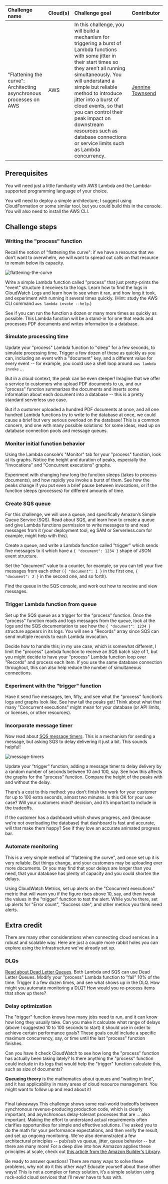 | Challenge name | Cloud(s) | Challenge goal | Contributor |
| :--- | :--- | :--- | :--- |
| "Flattening the curve": Architecting asynchronous processes on AWS | AWS | In this challenge, you will build a mechanism for triggering a burst of Lambda functions with some jitter in their start times so they aren’t all running simultaneously. You will understand a simple but reliable method to introduce jitter into a burst of cloud events, so that you can control their peak impact on downstream resources such as database connections or service limits such as Lambda concurrency. | [Jennine Townsend](https://twitter.com/jt7d) |

## Prerequisites
You will need just a little familiarity with AWS Lambda and the Lambda-supported programming language of your choice.

You will need to deploy a simple architecture; I suggest using CloudFormation or some similar tool, but you could build this in the console. You will also need to install the AWS CLI.

## Challenge steps

### Writing the "process" function

Recall the notion of "flattening the curve": if we have a resource that we don’t want to overwhelm, we will want to spread out calls on that resource to remain below its capacity.

![flattening-the-curve](./images/flattening-the-curve.png)

Write a simple Lambda function called "process" that just pretty-prints the "event" structure it receives to the logs. Learn how to find the logs in CloudWatch Logs and learn how to see when it ran, and how long it took, and experiment with running it several times quickly. (Hint: study the AWS CLI command `aws lambda invoke --help`.)

See if you can run the function a dozen or many more times as quickly as possible. This Lambda function will be a stand-in for one that reads and processes PDF documents and writes information to a database.

### Simulate processing time
Update your "process" Lambda function to "sleep" for a few seconds, to simulate processing time. Trigger a few dozen of these as quickly as you can, including an event with a "document" key, and a different value for every event -- for example, you could use a shell loop around `aws lambda invoke` ...

But in a cloud context, the peak can be even steeper! Imagine that we offer a service to customers who upload PDF documents to us, and our "process" function summarizes the documents and inserts some information about each document into a database -- this is a pretty standard serverless use case.

But if a customer uploaded a hundred PDF documents at once, and all one hundred Lambda functions try to write to the database at once, we could cause a brief but very serious overload on the database! This is a common concern, and one with many possible solutions: for some ideas, read up on database connection pools and message queues.

### Monitor initial function behavior
Using the Lambda console’s "Monitor" tab for your "process" function, look at its graphs. Notice the height and duration of peaks, especially the "Invocations" and "Concurrent executions" graphs.

Experiment with changing how long the function sleeps (takes to process documents), and how rapidly you invoke a burst of them. See how the peaks change if you put even a brief pause between invocations, or if the function sleeps (processes) for different amounts of time.

### Create SQS queue
For this challenge, we will use a queue, and specifically Amazon’s Simple Queue Service (SQS). Read about SQS, and learn how to create a queue and give Lambda functions permission to write messages to and read messages from it (your deployment tool, eg SAM or Serverless.com for example, might help with this).

Create a queue, and write a Lambda function called "trigger" which sends five messages to it which have a `{ "document": 1234 }` shape of JSON event structure.

Set the "document" value to a counter, for example, so you can tell your five messages from each other `({ "document": 1 }` in the first one, `{ "document": 2 }` in the second one, and so forth).

Find the queue in the SQS console, and work out how to receive and view messages.

### Trigger Lambda function from queue
Set up the SQS queue as a trigger for the "process" function. Once the "process" function reads and logs messages from the queue, look at the logs and the SQS documentation to see how the `{ "document": 1234 }` structure appears in its logs. You will see a "Records" array since SQS can send multiple records to each Lambda invocation.

Decide how to handle this; in my use case, which is somewhat different, I limit the "process" Lambda function to receive an SQS batch size of 1, but you might decide to have your "process" Lambda function loop over "Records" and process each item. If you use the same database connection throughout, this can also help reduce the number of simultaneous connections.

### Experiment with the "trigger" function
Have it send five messages, ten, fifty, and see what the "process" function’s logs and graphs look like. See how tall the peaks get! Think about what that many "Concurrent executions" might mean for your database (or API limits, or licenses, or other resources).

### Incorporate message timer
Now read about [SQS message timers](https://docs.aws.amazon.com/AWSSimpleQueueService/latest/SQSDeveloperGuide/sqs-message-timers.html). This is a mechanism for sending a message, but asking SQS to delay delivering it just a bit. This sounds helpful!

![message-timers](./images/sqs-message-timers.png)

Update your "trigger" function, adding a message timer to delay delivery by a random number of seconds between 10 and 100, say. See how this affects the graphs for the "process" function. Compare the height of the peaks with and without the delay.

There’s a cost to this method: you don’t finish the work for your customer for up to 100 extra seconds, almost two minutes. Is this OK for your use case? Will your customers mind? decision, and it’s important to include in the tradeoffs.

If the customer has a dashboard which shows progress, and (because we’re not overloading the database) that dashboard is fast and accurate, will that make them happy? See if they love an accurate animated progress bar.

### Automate monitoring
This is a very simple method of "flattening the curve", and once set up it is very reliable. But things change, and your customers may be uploading ever more documents. Or you may find that your delays are longer than you need, that your database has plenty of capacity and you could shorten the delays.

Using CloudWatch Metrics, set up alerts on the "Concurrent executions" metric that will warn you if the figure rises above 10, say, and then tweak the values in the "trigger" function to test the alert. While you’re there, set up alerts for "Error count", "Success rate", and other metrics you think need alerts.

## Extra credit
There are many other considerations when connecting cloud services in a robust and scalable way. Here are just a couple more rabbit holes you can explore using the infrastructure we've already set up.

### DLQs
[Read about Dead Letter Queues](https://docs.aws.amazon.com/AWSSimpleQueueService/latest/SQSDeveloperGuide/sqs-dead-letter-queues.html). Both Lambda and SQS can use Dead Letter Queues. Modify your "process" Lambda function to "fail" 10% of the time. Trigger it a few dozen times, and see what shows up in the DLQ. How might you automate monitoring a DLQ? How would you re-process items that show up there?

### Delay optimization
The "trigger" function knows how many jobs need to run, and it can know how long they usually take. Can you make it calculate what range of delays (above I suggested 10 to 100 seconds to start) it should use in order to achieve certain performance goals? These goals could include a specific maximum concurrency, say, or time until the last "process" function finishes.

Can you have it check CloudWatch to see how long the "process" function has actually been taking lately? Is there anything the "process" function could include in its logs that would help the "trigger" function calculate this, such as size of documents?

**Queueing theory** is the mathematics about queues and "waiting in line", and it has applicability in many areas of cloud resource management. You might want to follow up and read about it!

## 
Final takeaways
This challenge shows some real-world tradeoffs between synchronous revenue-producing production code, which is clearly important, and asynchronous delay-tolerant processes that are ... also important.
Making the effort to understand actual requirements often clarifies opportunities for simple and effective solutions. I've asked you to do the math for your performance expectations, and then verify the result, and set up ongoing monitoring. We've also demonstrated a few architectural principles -- pub/sub vs queue, jitter, queue behavior -- but there are many more! For a deep dive into how Anmazon applies these principles at scale, check out [this article from the Amazon Builder's Library](https://aws.amazon.com/builders-library/avoiding-overload-in-distributed-systems-by-putting-the-smaller-service-in-control/).

Be ready to answer questions! There are many ways to solve these problems, why not do it this other way? Educate yourself about those other ways! This is not a complex or fancy solution, it’s a simple solution using rock-solid cloud services that I’ll never have to fuss with.